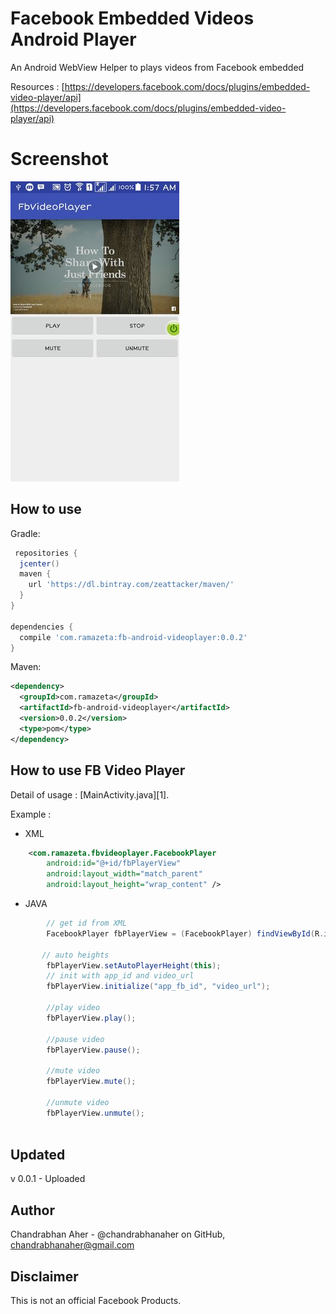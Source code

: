Facebook Embedded Videos Android Player
=======================================
An Android WebView Helper to plays videos from Facebook embedded

Resources : 
[https://developers.facebook.com/docs/plugins/embedded-video-player/api](https://developers.facebook.com/docs/plugins/embedded-video-player/api)

Screenshot
========

![](ss.jpg)

How to use
----------
Gradle:

```gradle
 repositories {
  jcenter()
  maven {
    url 'https://dl.bintray.com/zeattacker/maven/'
  }
}

dependencies {
  compile 'com.ramazeta:fb-android-videoplayer:0.0.2'
}
```

Maven:

```xml
<dependency>
  <groupId>com.ramazeta</groupId>
  <artifactId>fb-android-videoplayer</artifactId>
  <version>0.0.2</version>
  <type>pom</type>
</dependency>
```


How to use FB Video Player
--------------------------
Detail of usage : [MainActivity.java][1].

Example :
* XML

```xml
    <com.ramazeta.fbvideoplayer.FacebookPlayer
        android:id="@+id/fbPlayerView"
        android:layout_width="match_parent"
        android:layout_height="wrap_content" />

```

* JAVA

```java
        // get id from XML
        FacebookPlayer fbPlayerView = (FacebookPlayer) findViewById(R.id.fbPlayerView);

       // auto heights
        fbPlayerView.setAutoPlayerHeight(this);
        // init with app_id and video_url
        fbPlayerView.initialize("app_fb_id", "video_url");
        
        //play video
        fbPlayerView.play();
        
        //pause video
        fbPlayerView.pause();
        
        //mute video
        fbPlayerView.mute();
        
        //unmute video
        fbPlayerView.unmute();
        

```


Updated
------
v 0.0.1 - Uploaded


Author
------
Chandrabhan Aher - @chandrabhanaher on GitHub, chandrabhanaher@gmail.com


Disclaimer
---------
This is not an official Facebook Products.

